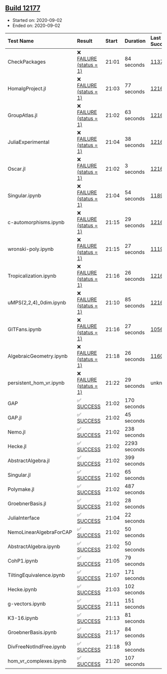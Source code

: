 ## [Build 12177](https://oscarci.mathematik.uni-kl.de/job/oscar/12177/)

* Started on: 2020-09-02
* Ended on: 2020-09-02

| Test Name    | Result | Start | Duration | Last Success | First Failure |
|:-------------|:-------|:------|:---------|:-------------|:--------------|
| CheckPackages | ❌ [FAILURE (status = 1)](https://oscarci.mathematik.uni-kl.de/job/oscar/12177/artifact/logs/build-12177/CheckPackages.log) | 21:01 | 84 seconds | [11376](https://oscarci.mathematik.uni-kl.de/job/oscar/11376/) | [11377](https://oscarci.mathematik.uni-kl.de/job/oscar/11377/) |
| HomalgProject.jl | ❌ [FAILURE (status = 1)](https://oscarci.mathematik.uni-kl.de/job/oscar/12177/artifact/logs/build-12177/HomalgProject.jl.log) | 21:03 | 77 seconds | [12167](https://oscarci.mathematik.uni-kl.de/job/oscar/12167/) | [12168](https://oscarci.mathematik.uni-kl.de/job/oscar/12168/) |
| GroupAtlas.jl | ❌ [FAILURE (status = 1)](https://oscarci.mathematik.uni-kl.de/job/oscar/12177/artifact/logs/build-12177/GroupAtlas.jl.log) | 21:02 | 63 seconds | [12167](https://oscarci.mathematik.uni-kl.de/job/oscar/12167/) | [12168](https://oscarci.mathematik.uni-kl.de/job/oscar/12168/) |
| JuliaExperimental | ❌ [FAILURE (status = 1)](https://oscarci.mathematik.uni-kl.de/job/oscar/12177/artifact/logs/build-12177/JuliaExperimental.log) | 21:04 | 38 seconds | [12167](https://oscarci.mathematik.uni-kl.de/job/oscar/12167/) | [12168](https://oscarci.mathematik.uni-kl.de/job/oscar/12168/) |
| Oscar.jl | ❌ [FAILURE (status = 1)](https://oscarci.mathematik.uni-kl.de/job/oscar/12177/artifact/logs/build-12177/Oscar.jl.log) | 21:02 | 3 seconds | [12167](https://oscarci.mathematik.uni-kl.de/job/oscar/12167/) | [12168](https://oscarci.mathematik.uni-kl.de/job/oscar/12168/) |
| Singular.ipynb | ❌ [FAILURE (status = 1)](https://oscarci.mathematik.uni-kl.de/job/oscar/12177/artifact/logs/build-12177/Singular.ipynb.log) | 21:04 | 54 seconds | [11893](https://oscarci.mathematik.uni-kl.de/job/oscar/11893/) | [11894](https://oscarci.mathematik.uni-kl.de/job/oscar/11894/) |
| c-automorphisms.ipynb | ❌ [FAILURE (status = 1)](https://oscarci.mathematik.uni-kl.de/job/oscar/12177/artifact/logs/build-12177/c-automorphisms.ipynb.log) | 21:15 | 29 seconds | [12167](https://oscarci.mathematik.uni-kl.de/job/oscar/12167/) | [12168](https://oscarci.mathematik.uni-kl.de/job/oscar/12168/) |
| wronski-poly.ipynb | ❌ [FAILURE (status = 1)](https://oscarci.mathematik.uni-kl.de/job/oscar/12177/artifact/logs/build-12177/wronski-poly.ipynb.log) | 21:15 | 27 seconds | [11192](https://oscarci.mathematik.uni-kl.de/job/oscar/11192/) | [11193](https://oscarci.mathematik.uni-kl.de/job/oscar/11193/) |
| Tropicalization.ipynb | ❌ [FAILURE (status = 1)](https://oscarci.mathematik.uni-kl.de/job/oscar/12177/artifact/logs/build-12177/Tropicalization.ipynb.log) | 21:16 | 26 seconds | [12167](https://oscarci.mathematik.uni-kl.de/job/oscar/12167/) | [12168](https://oscarci.mathematik.uni-kl.de/job/oscar/12168/) |
| uMPS(2,2,4)_0dim.ipynb | ❌ [FAILURE (status = 1)](https://oscarci.mathematik.uni-kl.de/job/oscar/12177/artifact/logs/build-12177/uMPS-2-2-4-_0dim.ipynb.log) | 21:10 | 85 seconds | [12167](https://oscarci.mathematik.uni-kl.de/job/oscar/12167/) | [12168](https://oscarci.mathematik.uni-kl.de/job/oscar/12168/) |
| GITFans.ipynb | ❌ [FAILURE (status = 1)](https://oscarci.mathematik.uni-kl.de/job/oscar/12177/artifact/logs/build-12177/GITFans.ipynb.log) | 21:16 | 27 seconds | [10566](https://oscarci.mathematik.uni-kl.de/job/oscar/10566/) | [10567](https://oscarci.mathematik.uni-kl.de/job/oscar/10567/) |
| AlgebraicGeometry.ipynb | ❌ [FAILURE (status = 1)](https://oscarci.mathematik.uni-kl.de/job/oscar/12177/artifact/logs/build-12177/AlgebraicGeometry.ipynb.log) | 21:18 | 26 seconds | [11602](https://oscarci.mathematik.uni-kl.de/job/oscar/11602/) | [11603](https://oscarci.mathematik.uni-kl.de/job/oscar/11603/) |
| persistent_hom_vr.ipynb | ❌ [FAILURE (status = 1)](https://oscarci.mathematik.uni-kl.de/job/oscar/12177/artifact/logs/build-12177/persistent_hom_vr.ipynb.log) | 21:22 | 29 seconds | unknown | unknown |
| GAP | ✅ [SUCCESS](https://oscarci.mathematik.uni-kl.de/job/oscar/12177/artifact/logs/build-12177/GAP.log) | 21:02 | 170 seconds |  |  |
| GAP.jl | ✅ [SUCCESS](https://oscarci.mathematik.uni-kl.de/job/oscar/12177/artifact/logs/build-12177/GAP.jl.log) | 21:02 | 45 seconds |  |  |
| Nemo.jl | ✅ [SUCCESS](https://oscarci.mathematik.uni-kl.de/job/oscar/12177/artifact/logs/build-12177/Nemo.jl.log) | 21:02 | 238 seconds |  |  |
| Hecke.jl | ✅ [SUCCESS](https://oscarci.mathematik.uni-kl.de/job/oscar/12177/artifact/logs/build-12177/Hecke.jl.log) | 21:02 | 2293 seconds |  |  |
| AbstractAlgebra.jl | ✅ [SUCCESS](https://oscarci.mathematik.uni-kl.de/job/oscar/12177/artifact/logs/build-12177/AbstractAlgebra.jl.log) | 21:02 | 399 seconds |  |  |
| Singular.jl | ✅ [SUCCESS](https://oscarci.mathematik.uni-kl.de/job/oscar/12177/artifact/logs/build-12177/Singular.jl.log) | 21:02 | 65 seconds |  |  |
| Polymake.jl | ✅ [SUCCESS](https://oscarci.mathematik.uni-kl.de/job/oscar/12177/artifact/logs/build-12177/Polymake.jl.log) | 21:02 | 487 seconds |  |  |
| GroebnerBasis.jl | ✅ [SUCCESS](https://oscarci.mathematik.uni-kl.de/job/oscar/12177/artifact/logs/build-12177/GroebnerBasis.jl.log) | 21:02 | 28 seconds |  |  |
| JuliaInterface | ✅ [SUCCESS](https://oscarci.mathematik.uni-kl.de/job/oscar/12177/artifact/logs/build-12177/JuliaInterface.log) | 21:04 | 22 seconds |  |  |
| NemoLinearAlgebraForCAP | ✅ [SUCCESS](https://oscarci.mathematik.uni-kl.de/job/oscar/12177/artifact/logs/build-12177/NemoLinearAlgebraForCAP.log) | 21:02 | 50 seconds |  |  |
| AbstractAlgebra.ipynb | ✅ [SUCCESS](https://oscarci.mathematik.uni-kl.de/job/oscar/12177/artifact/logs/build-12177/AbstractAlgebra.ipynb.log) | 21:02 | 50 seconds |  |  |
| CohP1.ipynb | ✅ [SUCCESS](https://oscarci.mathematik.uni-kl.de/job/oscar/12177/artifact/logs/build-12177/CohP1.ipynb.log) | 21:05 | 79 seconds |  |  |
| TiltingEquivalence.ipynb | ✅ [SUCCESS](https://oscarci.mathematik.uni-kl.de/job/oscar/12177/artifact/logs/build-12177/TiltingEquivalence.ipynb.log) | 21:07 | 171 seconds |  |  |
| Hecke.ipynb | ✅ [SUCCESS](https://oscarci.mathematik.uni-kl.de/job/oscar/12177/artifact/logs/build-12177/Hecke.ipynb.log) | 21:03 | 102 seconds |  |  |
| g-vectors.ipynb | ✅ [SUCCESS](https://oscarci.mathematik.uni-kl.de/job/oscar/12177/artifact/logs/build-12177/g-vectors.ipynb.log) | 21:11 | 151 seconds |  |  |
| K3-16.ipynb | ✅ [SUCCESS](https://oscarci.mathematik.uni-kl.de/job/oscar/12177/artifact/logs/build-12177/K3-16.ipynb.log) | 21:13 | 81 seconds |  |  |
| GroebnerBasis.ipynb | ✅ [SUCCESS](https://oscarci.mathematik.uni-kl.de/job/oscar/12177/artifact/logs/build-12177/GroebnerBasis.ipynb.log) | 21:17 | 84 seconds |  |  |
| DivFreeNotIndFree.ipynb | ✅ [SUCCESS](https://oscarci.mathematik.uni-kl.de/job/oscar/12177/artifact/logs/build-12177/DivFreeNotIndFree.ipynb.log) | 21:18 | 93 seconds |  |  |
| hom_vr_complexes.ipynb | ✅ [SUCCESS](https://oscarci.mathematik.uni-kl.de/job/oscar/12177/artifact/logs/build-12177/hom_vr_complexes.ipynb.log) | 21:20 | 107 seconds |  |  |
